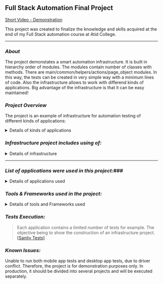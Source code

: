 ## Full Stack Automation Final Project

[Short Video - Demonstration](https://github.com/sephiradev/automatisation-scripts/files/10076985/VID_20221123_172708.zip)

This project was created to finalize the knowledge and skills acquired at the end of my Full Stack automation course at Atid College.

---

### _**About**_

The project demonstates a smart automation infrastructure. It is built in hierarchy order of modules. The modules contain number of classes with methods. There are main/common/helpers/actions/page_object modules. In this way, the tests can be created in very simple way with a minimum lines of code. Also the infrastructure allows to work with differend kinds of applications. Big advantage of the infrastructure is that it can be easy maintained!

### **_Project Overview_**

The project is an example of infrastructure for automation testing of different kinds of applications:

<details>

<summary>Details of kinds of applications</summary>

- Web based application
- Mobile application
- Web API
- Electron application
- Desktop application

</details>

### **_Infrastructure project includes using of:_**

<details>

<summary>Details of infrastructure</summary>

- Page Object Design Pattern
- Project Layers (Extensions/Work Flows/Test Cases...)
- Support of Different Clients/Browsers
- Failure Mechanism
- Common Functionality
- External Files Support
- Reporting System (including screenshots)
- Visual Testing
- DB support
- CI support

</details>

---

### **_List of applications were used in this project:_**###

<details>

<summary>Details of applications used</summary>

- Web Application : Atidstore
- Mobile application : ExperiBank
- Web API : API exercise see [specifications](https://github.com/sbenhamou/FinalProjectShoshanaBenhamou/tree/master/APIDocumentation)
- Electron application : ToDoList
- Desktop application : Windows calculator

</details>

### **_Tools & Frameworks used in the project:_**

<details>

<summary>Details of tools and Frameworks used</summary>

- Apache Maven -  open-source build automation tool
- TestNG - Testing Framework
- Listeners - interface used to generate logs and customize the TestNG reports
- Remotemysql - interface used to create DataBase
- [Jenkins](https://www.jenkins.io/)- for tests execution
- REST Assured - for API testing
- [Allure](http://allure.qatools.ru/) Reports - as the main reporting system

</details>

### **_Tests Execution:_**

> Each application contains a limited number of tests for example. The objective being to show the construction of an infrastructure project. [[Sanity Tests]](https://github.com/sbenhamou/FinalProjectShoshanaBenhamou/tree/master/src/test/java/sanity)

### **_Known Issues:_**

Unable to run both mobile app tests and desktop app tests, due to driver conflict.
Therefore, the project is for demonstration purposes only. In production, it should be divided into several projects and will be executed separately.
